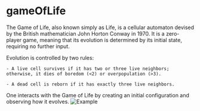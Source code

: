 # gameOfLife
The Game of Life, also known simply as Life, is a cellular automaton devised by the British mathematician John Horton Conway in 1970. 
It is a zero-player game, meaning that its evolution is determined by its initial state, requiring no further input. 

Evolution is controlled by two rules:

    - A live cell survives if it has two or three live neighbors; otherwise, it dies of boredom (<2) or overpopulation (>3).

    - A dead cell is reborn if it has exactly three live neighbors.
 
One interacts with the Game of Life by creating an initial configuration and observing how it evolves. 
![Example](https://www.dropbox.com/s/h8imml6gemqkeiy/goL.gif?dl=1)

